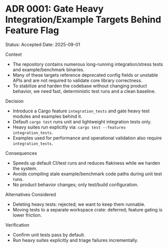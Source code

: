 # ADR 0001: Gate Heavy Integration/Example Targets Behind Feature Flag

Status: Accepted
Date: 2025-09-01

Context
- The repository contains numerous long-running integration/stress tests and example/benchmark binaries.
- Many of these targets reference deprecated config fields or unstable APIs and are not required to validate core library correctness.
- To stabilize and harden the codebase without changing product behavior, we need fast, deterministic test runs and a clean baseline.

Decision
- Introduce a Cargo feature `integration_tests` and gate heavy test modules and examples behind it.
- Default `cargo test` runs unit and lightweight integration tests only.
- Heavy suites run explicitly via: `cargo test --features integration_tests`.
- Examples used for performance and operational validation also require `integration_tests`.

Consequences
- Speeds up default CI/test runs and reduces flakiness while we harden the system.
- Avoids compiling stale example/benchmark code paths during unit test runs.
- No product behavior changes; only test/build configuration.

Alternatives Considered
- Deleting heavy tests: rejected; we want to keep them runnable.
- Moving tests to a separate workspace crate: deferred; feature gating is lower friction.

Verification
- Confirm unit tests pass by default.
- Run heavy suites explicitly and triage failures incrementally.

